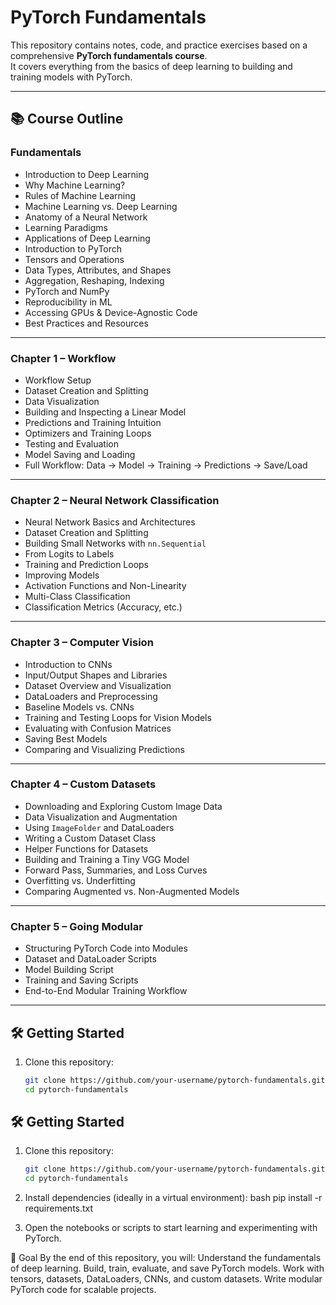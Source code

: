 # PyTorch Fundamentals  

This repository contains notes, code, and practice exercises based on a comprehensive **PyTorch fundamentals course**.  
It covers everything from the basics of deep learning to building and training models with PyTorch.  

---

## 📚 Course Outline  

### Fundamentals  
- Introduction to Deep Learning  
- Why Machine Learning?  
- Rules of Machine Learning  
- Machine Learning vs. Deep Learning  
- Anatomy of a Neural Network  
- Learning Paradigms  
- Applications of Deep Learning  
- Introduction to PyTorch  
- Tensors and Operations  
- Data Types, Attributes, and Shapes  
- Aggregation, Reshaping, Indexing  
- PyTorch and NumPy  
- Reproducibility in ML  
- Accessing GPUs & Device-Agnostic Code  
- Best Practices and Resources  

---

### Chapter 1 – Workflow  
- Workflow Setup  
- Dataset Creation and Splitting  
- Data Visualization  
- Building and Inspecting a Linear Model  
- Predictions and Training Intuition  
- Optimizers and Training Loops  
- Testing and Evaluation  
- Model Saving and Loading  
- Full Workflow: Data → Model → Training → Predictions → Save/Load  

---

### Chapter 2 – Neural Network Classification  
- Neural Network Basics and Architectures  
- Dataset Creation and Splitting  
- Building Small Networks with `nn.Sequential`  
- From Logits to Labels  
- Training and Prediction Loops  
- Improving Models  
- Activation Functions and Non-Linearity  
- Multi-Class Classification  
- Classification Metrics (Accuracy, etc.)  

---

### Chapter 3 – Computer Vision  
- Introduction to CNNs  
- Input/Output Shapes and Libraries  
- Dataset Overview and Visualization  
- DataLoaders and Preprocessing  
- Baseline Models vs. CNNs  
- Training and Testing Loops for Vision Models  
- Evaluating with Confusion Matrices  
- Saving Best Models  
- Comparing and Visualizing Predictions  

---

### Chapter 4 – Custom Datasets  
- Downloading and Exploring Custom Image Data  
- Data Visualization and Augmentation  
- Using `ImageFolder` and DataLoaders  
- Writing a Custom Dataset Class  
- Helper Functions for Datasets  
- Building and Training a Tiny VGG Model  
- Forward Pass, Summaries, and Loss Curves  
- Overfitting vs. Underfitting  
- Comparing Augmented vs. Non-Augmented Models  

---

### Chapter 5 – Going Modular  
- Structuring PyTorch Code into Modules  
- Dataset and DataLoader Scripts  
- Model Building Script  
- Training and Saving Scripts  
- End-to-End Modular Training Workflow  

---

## 🛠️ Getting Started  

1. Clone this repository:  
   ```bash
   git clone https://github.com/your-username/pytorch-fundamentals.git
   cd pytorch-fundamentals
## 🛠️ Getting Started  

1. Clone this repository:  
   ```bash
   git clone https://github.com/your-username/pytorch-fundamentals.git
   cd pytorch-fundamentals

2. Install dependencies (ideally in a virtual environment):
bash
pip install -r requirements.txt


3. Open the notebooks or scripts to start learning and experimenting with PyTorch.

🎯 Goal
By the end of this repository, you will:
Understand the fundamentals of deep learning.
Build, train, evaluate, and save PyTorch models.
Work with tensors, datasets, DataLoaders, CNNs, and custom datasets.
Write modular PyTorch code for scalable projects.
